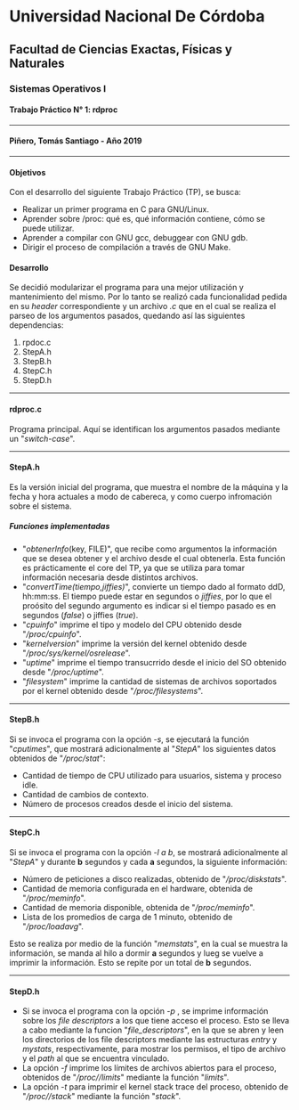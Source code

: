 # Universidad Nacional De Córdoba
## Facultad de Ciencias Exactas, Físicas y Naturales
### Sistemas Operativos I
#### Trabajo Práctico N° 1: rdproc
------
#### Piñero, Tomás Santiago - Año 2019
-----------------------------------

#### Objetivos
Con el desarrollo del siguiente Trabajo Práctico (TP), se busca:
- Realizar un primer programa en C para GNU/Linux.
- Aprender sobre /proc: qué es, qué información contiene, cómo se puede utilizar.
- Aprender a compilar con GNU gcc, debuggear con GNU gdb.
- Dirigir el proceso de compilación a través de GNU Make.

#### Desarrollo

Se decidió modularizar el programa para una mejor utilización y mantenimiento del mismo. Por lo tanto se realizó cada funcionalidad pedida en su *header* correspondiente y un archivo *.c* que en el cual se realiza el parseo de los argumentos pasados, quedando así las siguientes dependencias:
1.  rpdoc.c
2.  StepA.h
2.  StepB.h
3.  StepC.h
4.  StepD.h
-------------
#### rdproc.c
Programa principal. Aquí se identifican los argumentos pasados mediante un "*switch-case*".

-------
#### StepA.h
 Es la versión inicial del programa, que muestra el nombre de la máquina y la fecha y hora actuales a modo de cabereca, y como cuerpo infromación sobre el sistema.

##### Funciones implementadas
- "*obtenerInfo*(key, FILE)", que recibe como argumentos la información que se desea obtener y el archivo desde el cual obtenerla. Esta función es prácticamente el core del TP, ya que se utiliza para tomar información necesaria desde distintos archivos.
- "*convertTime(tiempo,jiffies)*", convierte un tiempo dado al formato ddD, hh:mm:ss. El tiempo puede estar en segundos o *jiffies*, por lo que el proósito del segundo argumento es indicar si el tiempo pasado es en segundos (*false*) o jiffies (*true*).
- "*cpuinfo*" imprime el tipo y modelo del CPU obtenido desde "*/proc/cpuinfo*".
- "*kernelversion*" imprime la versión del kernel obtenido desde "*/proc/sys/kernel/osrelease*".
- "*uptime*" imprime el tiempo transucrrido desde el inicio del SO obtenido desde "*/proc/uptime*".
- "*filesystem*" imprime la cantidad de sistemas de archivos soportados por el kernel obtenido desde "*/proc/filesystems*".
-----------
#### StepB.h
Si se invoca el programa con la opción *-s*, se ejecutará la función "*cputimes*", que mostrará adicionalmente al "*StepA*" los siguientes datos obtenidos de "*/proc/stat*":
- Cantidad de tiempo de CPU utilizado para usuarios, sistema y proceso idle.
- Cantidad de cambios de contexto.
- Número de procesos creados desde el inicio del sistema.
-----------
#### StepC.h
Si se invoca el programa con la opción *-l a b*, se mostrará adicionalmente al "*StepA*" y durante **b** segundos y cada **a** segundos, la siguiente información:
- Número de peticiones a disco realizadas, obtenido de "*/proc/diskstats*".
- Cantidad de memoria configurada en el hardware, obtenida de "*/proc/meminfo*".
- Cantidad de memoria disponible, obtenida de "*/proc/meminfo*".
- Lista de los promedios de carga de 1 minuto, obtenido de "*/proc/loadavg*".

Esto se realiza por medio de  la función "*memstats*", en la cual se muestra la información, se manda al hilo a dormir **a** segundos y lueg se vuelve a imprimir la información. Esto se repite por un total de **b** segundos.

-----------
#### StepD.h
- Si se invoca el programa con la opción *-p* <pid>, se imprime información sobre los *file descriptors* a los que tiene acceso el proceso. Esto se lleva a cabo mediante la funcion "*file_descriptors*", en la que se abren y leen los directorios de los file descriptors mediante las estructuras *entry* y *mystats*, respectivamente, para mostrar los permisos, el tipo de archivo y el *path* al que se encuentra vinculado.
- La opción *-f* <pid> imprime los límites de archivos abiertos para el proceso, obtenidos de "*/proc/<pid>/limits*" mediante la función "*limits*".
- La opción *-t* <pid> para imprimir el kernel stack trace del proceso, obtenido de "*/proc/<pid>/stack*" mediante la función "*stack*". 
